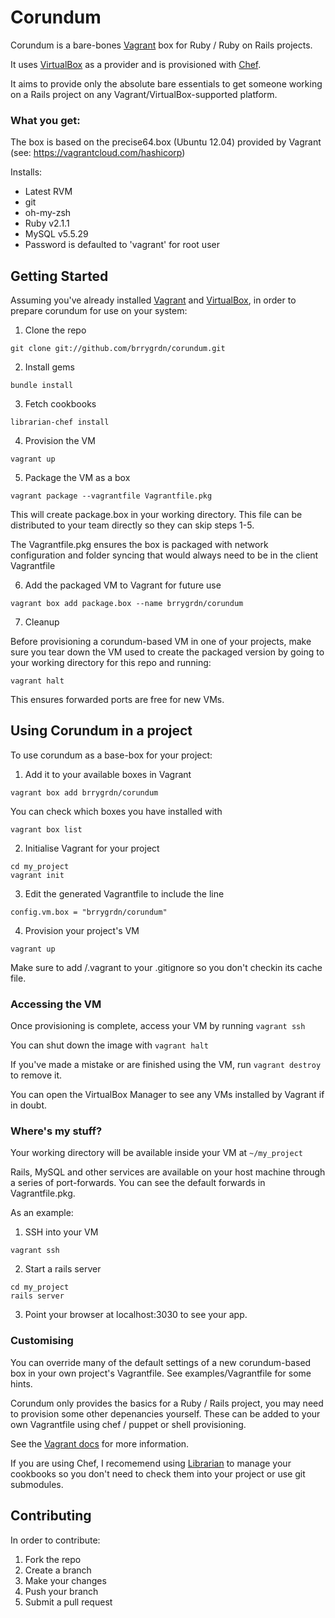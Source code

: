 # Corundum

Corundum is a bare-bones [Vagrant](http://vagrantup.com) box for
Ruby / Ruby on Rails projects.

It uses [VirtualBox](http://docs.vagrantup.com/v2/virtualbox/index.html) as
a provider and is provisioned with
[Chef](http://docs.vagrantup.com/v2/provisioning/chef_solo.html).

It aims to provide only the absolute bare essentials to get someone working
on a Rails project on any Vagrant/VirtualBox-supported platform.

### What you get:

The box is based on the precise64.box (Ubuntu 12.04) provided
by Vagrant (see: https://vagrantcloud.com/hashicorp)

Installs:
- Latest RVM
- git
- oh-my-zsh
- Ruby v2.1.1
- MySQL v5.5.29
 - Password is defaulted to 'vagrant' for root user

## Getting Started

Assuming you've already installed [Vagrant](http://downloads.vagrantup.com)
and [VirtualBox](https://www.virtualbox.org/wiki/Downloads),
in order to prepare corundum for use on your system:

1. Clone the repo

  ```
  git clone git://github.com/brrygrdn/corundum.git
  ```

2. Install gems

  ```
  bundle install
  ```

3. Fetch cookbooks

  ```
  librarian-chef install
  ```

4. Provision the VM

  ```
  vagrant up
  ```

5. Package the VM as a box

  ```
  vagrant package --vagrantfile Vagrantfile.pkg
  ```

  This will create package.box in your working directory. This file can be
  distributed to your team directly so they can skip steps 1-5.

  The Vagrantfile.pkg ensures the box is packaged with network configuration
  and folder syncing that would always need to be in the client Vagrantfile

6. Add the packaged VM to Vagrant for future use

  ```
  vagrant box add package.box --name brrygrdn/corundum
  ```

7. Cleanup

  Before provisioning a corundum-based VM in one of your projects, make
  sure you tear down the VM used to create the packaged version
  by going to your working directory for this repo and running:

  ```
  vagrant halt
  ```

  This ensures forwarded ports are free for new VMs.

## Using Corundum in a project

To use corundum as a base-box for your project:

1. Add it to your available boxes in Vagrant

  ```
  vagrant box add brrygrdn/corundum
  ```

  You can check which boxes you have installed with

  ```
  vagrant box list
  ```

2. Initialise Vagrant for your project

  ```
  cd my_project
  vagrant init
  ```

3. Edit the generated Vagrantfile to include the line

  ```
  config.vm.box = "brrygrdn/corundum"
  ```

4. Provision your project's VM

  ```
  vagrant up
  ```

Make sure to add /.vagrant to your .gitignore so you don't checkin
its cache file.

### Accessing the VM

Once provisioning is complete, access your VM by running ```vagrant ssh```

You can shut down the image with ```vagrant halt```

If you've made a mistake or are finished using the VM, run ```vagrant destroy```
to remove it.

You can open the VirtualBox Manager to see any VMs installed by
Vagrant if in doubt.

### Where's my stuff?

Your working directory will be available inside your VM at ```~/my_project```

Rails, MySQL and other services are available on your host machine through
a series of port-forwards.
You can see the default forwards in Vagrantfile.pkg.

As an example:

1. SSH into your VM

  ```
  vagrant ssh
  ```

2. Start a rails server

  ```
  cd my_project
  rails server
  ```

3. Point your browser at localhost:3030 to see your app.

### Customising

You can override many of the default settings of a new corundum-based box in
your own project's Vagrantfile.
See examples/Vagrantfile for some hints.

Corundum only provides the basics for a Ruby / Rails project, you may need to
provision some other depenancies yourself.
These can be added to your own Vagrantfile using chef / puppet or
shell provisioning.

See the [Vagrant docs](https://docs.vagrantup.com/v2/provisioning/index.html)
for more information.

If you are using Chef, I recomemend using
[Librarian](https://github.com/applicationsonline/librarian-chef)
to manage your cookbooks so you don't need to check them into your
project or use git submodules.

## Contributing

In order to contribute:

1. Fork the repo
2. Create a branch
3. Make your changes
4. Push your branch
5. Submit a pull request
